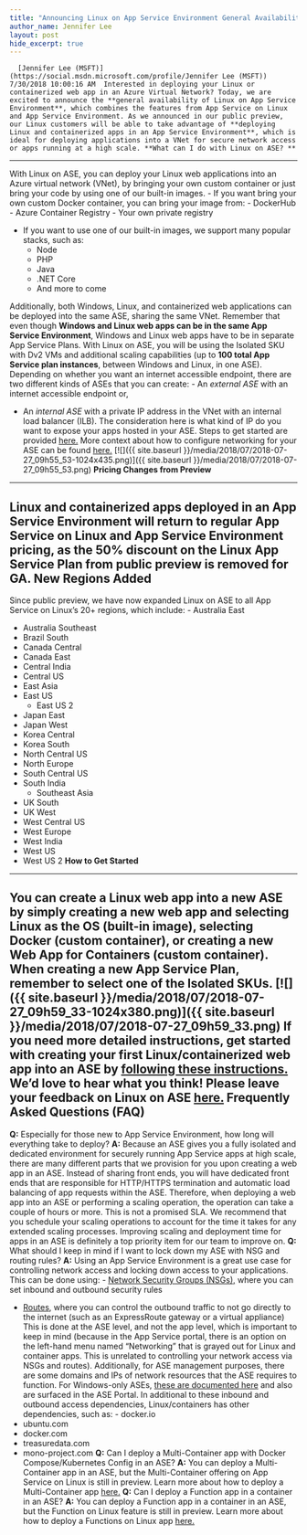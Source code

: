 ```yaml
---
title: "Announcing Linux on App Service Environment General Availability"
author_name: Jennifer Lee 
layout: post
hide_excerpt: true
---
```

      [Jennifer Lee (MSFT)](https://social.msdn.microsoft.com/profile/Jennifer Lee (MSFT))  7/30/2018 10:00:16 AM  Interested in deploying your Linux or containerized web app in an Azure Virtual Network? Today, we are excited to announce the **general availability of Linux on App Service Environment**, which combines the features from App Service on Linux and App Service Environment. As we announced in our public preview, our Linux customers will be able to take advantage of **deploying Linux and containerized apps in an App Service Environment**, which is ideal for deploying applications into a VNet for secure network access or apps running at a high scale. **What can I do with Linux on ASE? **
-------------------------------------

 With Linux on ASE, you can deploy your Linux web applications into an Azure virtual network (VNet), by bringing your own custom container or just bring your code by using one of our built-in images.  - If you want bring your own custom Docker container, you can bring your image from: 
	 - DockerHub
	 - Azure Container Registry
	 - Your own private registry
	  
 - If you want to use one of our built-in images, we support many popular stacks, such as: 
	 - Node
	 - PHP
	 - Java
	 - .NET Core
	 - And more to come
	  
  Additionally, both Windows, Linux, and containerized web applications can be deployed into the same ASE, sharing the same VNet. Remember that even though **Windows and Linux web apps can be in the same App Service Environment**, Windows and Linux web apps have to be in separate App Service Plans. With Linux on ASE, you will be using the Isolated SKU with Dv2 VMs and additional scaling capabilities (up to **100 total App Service plan instances**, between Windows and Linux, in one ASE).  Depending on whether you want an internet accessible endpoint, there are two different kinds of ASEs that you can create:  - An *external ASE* with an internet accessible endpoint or,
 - An *internal ASE* with a private IP address in the VNet with an internal load balancer (ILB).
  The consideration here is what kind of IP do you want to expose your apps hosted in your ASE. Steps to get started are provided [here.](https://docs.microsoft.com/en-us/azure/app-service/environment/create-external-ase#create-an-ase-and-a-linux-web-app-using-a-custom-docker-image-together) More context about how to configure networking for your ASE can be found [here.](https://docs.microsoft.com/en-us/azure/app-service/environment/network-info) [![]({{ site.baseurl }}/media/2018/07/2018-07-27_09h55_53-1024x435.png)]({{ site.baseurl }}/media/2018/07/2018-07-27_09h55_53.png) **Pricing Changes from Preview**
--------------------------------

 Linux and containerized apps deployed in an App Service Environment will return to regular App Service on Linux and App Service Environment pricing, as the 50% discount on the Linux App Service Plan from public preview is removed for GA. **New Regions Added**
---------------------

 Since public preview, we have now expanded Linux on ASE to all App Service on Linux’s 20+ regions, which include:    - Australia East
 - Australia Southeast
 - Brazil South
 - Canada Central
 - Canada East
 - Central India
 - Central US
 - East Asia
 - East US
     - East US 2
 - Japan East
 - Japan West
 - Korea Central
 - Korea South
 - North Central US
 - North Europe
 - South Central US
 - South India
     - Southeast Asia
 - UK South
 - UK West
 - West Central US
 - West Europe
 - West India
 - West US
 - West US 2
   **How to Get Started**
----------------------

 You can create a Linux web app into a new ASE by simply creating a new web app and selecting Linux as the OS (built-in image), selecting Docker (custom container), or creating a new Web App for Containers (custom container). When creating a new App Service Plan, remember to select one of the Isolated SKUs. [![]({{ site.baseurl }}/media/2018/07/2018-07-27_09h59_33-1024x380.png)]({{ site.baseurl }}/media/2018/07/2018-07-27_09h59_33.png) If you need more detailed instructions, get started with creating your first Linux/containerized web app into an ASE by [following these instructions.](https://docs.microsoft.com/en-us/azure/app-service/environment/create-external-ase#create-an-ase-and-a-linux-web-app-using-a-custom-docker-image-together) We’d love to hear what you think! Please leave your feedback on Linux on ASE [here.](https://feedback.azure.com/forums/169385-web-apps?category_id=333220) **Frequently Asked Questions (FAQ)**
------------------------------------

 **Q:** Especially for those new to App Service Environment, how long will everything take to deploy? **A:** Because an ASE gives you a fully isolated and dedicated environment for securely running App Service apps at high scale, there are many different parts that we provision for you upon creating a web app in an ASE. Instead of sharing front ends, you will have dedicated front ends that are responsible for HTTP/HTTPS termination and automatic load balancing of app requests within the ASE. Therefore, when deploying a web app into an ASE or performing a scaling operation, the operation can take a couple of hours or more. This is not a promised SLA. We recommend that you schedule your scaling operations to account for the time it takes for any extended scaling processes. Improving scaling and deployment time for apps in an ASE is definitely a top priority item for our team to improve on. **Q:** What should I keep in mind if I want to lock down my ASE with NSG and routing rules? **A:** Using an App Service Environment is a great use case for controlling network access and locking down access to your applications. This can be done using:  - [Network Security Groups (NSGs),](https://docs.microsoft.com/en-us/azure/app-service/environment/network-info#network-security-groups) where you can set inbound and outbound security rules
 - [Routes](https://docs.microsoft.com/en-us/azure/app-service/environment/network-info#routes), where you can control the outbound traffic to not go directly to the internet (such as an ExpressRoute gateway or a virtual appliance)
  This is done at the ASE level, and not the app level, which is important to keep in mind (because in the App Service portal, there is an option on the left-hand menu named “Networking” that is grayed out for Linux and container apps. This is unrelated to controlling your network access via NSGs and routes). Additionally, for ASE management purposes, there are some domains and IPs of network resources that the ASE requires to function. For Windows-only ASEs, [these are documented here](https://docs.microsoft.com/en-us/azure/app-service/environment/network-info#ase-dependencies) and also are surfaced in the ASE Portal. In additional to these inbound and outbound access dependencies, Linux/containers has other dependencies, such as:  - docker.io
 - ubuntu.com
 - docker.com
 - treasuredata.com
 - mono-project.com
  **Q:** Can I deploy a Multi-Container app with Docker Compose/Kubernetes Config in an ASE? **A:** You can deploy a Multi-Container app in an ASE, but the Multi-Container offering on App Service on Linux is still in preview. Learn more about how to deploy a Multi-Container app [here.](https://docs.microsoft.com/en-us/azure/app-service/containers/quickstart-multi-container) **Q:** Can I deploy a Function app in a container in an ASE? **A:** You can deploy a Function app in a container in an ASE, but the Function on Linux feature is still in preview. Learn more about how to deploy a Functions on Linux app [here.](https://docs.microsoft.com/en-us/azure/azure-functions/functions-create-first-azure-function-azure-cli-linux)      